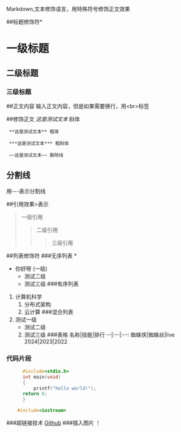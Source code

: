 Markdown,文本修饰语言，用特殊符号修饰正文效果<br>

##标题修饰符\*
#  一级标题
## 二级标题
### 三级标题

##正文内容
  输入正文内容，但是如果需要换行，用\<br\>标签

##修饰正文
     *这是测试文本*  斜体

     **这是测试文本** 粗体

     ***这是测试文本*** 粗斜体

     ~~这是测试文本~~ 删除线
## 分割线
用\-\-\-表示分割线

##引用效果\>表示
> 一级引用
>> 二级引用
>>> 三级引用

##列表修饰符
###无序列表 \*
* 你好呀 (一级)
  * 测试二级
  * 测试三级
###有序列表
1. 计算机科学
   1. 分布式架构
   2. 云计算
###混合列表
1. 测试一级
   * 测试二级
   2. 测试三级
###表格
  名称|技能|排行
  --|:--|:--:
  蜘蛛侠|蜘蛛丝|live
  2024|2023|2022

### 代码片段
``` C
      #include<stdio.h>
      int main(void)
      {
          printf("hello world!");
	  return 0;
      }
``` 
``` cpp
    #include<iostream>
```
###超链接技术
[Github](https://www.github.com"点击访问")
###插入图片
！[]()


